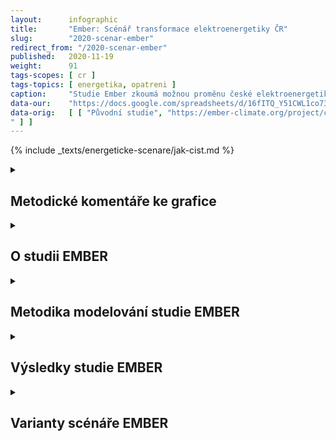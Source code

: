 ```yaml
---
layout:      infographic
title:       "Ember: Scénář transformace elektroenergetiky ČR"
slug:        "2020-scenar-ember"
redirect_from: "/2020-scenar-ember"
published:   2020-11-19
weight:      91
tags-scopes: [ cr ]
tags-topics: [ energetika, opatreni ]
caption:     "Studie Ember zkoumá možnou proměnu české elektroenergetiky do roku 2030. Konkrétně zkoumá variantu ukončení provozu všech českých uhelných elektráren a uhelných tepláren. V tomto rámci pak hledá nákladově optimální výstavbu a provoz elektráren. Studie ukazuje, že i takto ambiciózní scénář je myslitelný, vyžaduje ale výrazné tempo rozvoje solárních, větrných i záložních plynových elektráren."
data-our:    "https://docs.google.com/spreadsheets/d/16fITQ_Y51CWL1co734tU5hHQUAf298chxxr3q0-lFWI/edit"
data-orig:   [ [ "Původní studie", "https://ember-climate.org/project/coal-free-czechia-2030/
" ] ]
---
```


{% include _texts/energeticke-scenare/jak-cist.md %}

<details markdown=1>
<summary>
<h2>Metodické komentáře ke grafice</h2>
</summary>
{% include _texts/energeticke-scenare/rozdeleni-zdroju-2019.md %}

### Rozdělení zdrojů do kategorií: rok 2030

Oproti číslům udávaným v samotné studii mírně upravujeme kategorizaci, aby více odpovídala našemu rozdělení pro rok 2019 a také dalším studiím.

* **Plyn:** Studie Ember jako plyn označuje pouze paroplynové elektrárny a nové plynové kogenerační jednotky, protože stávající kogenerační jednotky nejsou předmětem optimalizace v jejich modelu. My je této kategorii přidáváme, konkrétně kategorii “Other thermal” z jejich podkladových dat. Kromě stávajících kogeneračních jednotek jsou v kategorii _Other thermal_ další zařízení, jako například spalovny odpadu. Ty jsou ovšem zanedbatelné instalovaným výkonem i výrobou, a tak jejich zařazení do kategorie plyn nemá znatelný vliv na grafiku ani na odhad emisí.
* **Biomasa a bioplyn:** Studie tuto kategorii neuvádí (protože není předmětem optimalizace v modelu), my do ní z podkladových dat vybíráme kategorii _Other renewable_, což je v naprosté většině právě biomasa a bioplyn (kromě toho také biologicky rozložitelný komunální odpad).

{% include _texts/energeticke-scenare/emise.md %}
</details>

<details markdown=1>
<summary>
<h2>O studii EMBER</h2>
</summary>

[EMBER](https://www.ember-climate.org/) je nezávislý klimatický think tank, zaměřující se na na urychlení světové transformace energetiky. Součástí jeho práce je zveřejňování dat o energetice či modelování možností transformace energetiky v různých částech světa.  Studie, ze které vycházíme v této vizualizaci, byla zveřejněna v listopadu 2020 a shrnutí studie je k dispozici v [češtině TODO:link](). Pokud vás zajímají bližší detaily ohledně metodiky modelování, předpokladů a dalších parametrů modelu, nahlédněte do [podrobné zprávy v angličtině](http://www.ember-climate.org/research/coal-free-cz-2030).

### Zaměření studie

Studie EMBER nabízí jeden z nejambicióznějších scénářů pro český uhelný phase-out. Tento scénář totiž zkoumá, jak se s co nejnižšími náklady dostat v roce 2030 k energetice zcela bez uhlí, tedy jak bez uhelných elektráren, tak bez uhelných tepláren. Takový razantní phase-out zkoumá pomocí zavedeného modelu, který bere v potaz celý evropský kontext. V rámci tohoto prostoru model zohledňuje:

1. ekonomiku budování a provozování energetických zdrojů pomocí modelu celoevropského trhu s elektřinou během celého roku v hodinovém rozlišení,
2. velmi zjednodušenou přenosovou soustavu (tento model agreguje každý evropský stát do jednoho uzlu a tyto uzly propojuje podle existující přenosové sítě),
3. počasí a jeho vliv na výrobu obnovitelných zdrojů.

To znamená, že výroba v jednotlivých státech a přeshraniční toky elektřiny jsou v každé hodině určovány (1) tržními mechanismy (bez předpokladů jakýchkoliv dotací), (2) limity přenosové soustavy a (3) momentálním počasím (to je důležité pro větrné a solární elektrárny).

V tomto rámci pak model optimalizuje výstavbu vybraných typů nových zdrojů v ČR (konkrétně paroplynových elektráren, plynových tepláren, větrných elektráren a solárních elektráren), tak aby naplnil po celou dobu životnosti těchto zdrojů poptávku po elektřině za minimální cenu. Ani pro výstavbu obnovitelných zdrojů nejsou předpokládány žádné dotace.

### Co studie neřeší

Studie EMBER optimalizuje výstavbu zdrojů jen v rámci ČR. Pro všechny ostatní státy předpokládá fixní rozvoj zdrojů a přenosové soustavy podle plánů TYNDP evropské sítě regulačních úřadu [ENTSO-E](https://www.entsoe.eu/). To není zcela realistické, protože v důsledku může být levnější dovážet více elektřiny ze zahraničních zdrojů, např. z off-shore větrných farem v Polsku nebo v Německu, než tuto elektřinu vyrábět lokálně. Takto tento model vynucuje, aby se v Česku přibližně pokryla poptávka po elektřině domácí výrobou. To ovšem z pohledu státu a energetické bezpečnosti může být atraktivní výsledek, a tak může případný rozdíl nákladů dotovat.

Studie dále nemodeluje národní přenosovou a distribuční soustavu. To znamená, že tato studie vlastně předpokládá, že elektřina vyrobená kdekoliv v ČR se dostane kteroukoliv hodinu ke kterýmkoliv zákazníkům v ČR (a to stejné pro další státy EU). V důsledku, studie není schopná vzít v potaz omezení spojená s připojením nových obnovitelných zdrojů do distribuční soustavy a s tím spojené nutné investice v infrastruktuře.

Tento zjednodušený přístup je použitý i pro distribuci tepla vyrobeného místo tepla z uhelných elektráren a tepláren. Tedy celá ČR je agregovaná a model nijak neřeší lokality, ve kterých je potřeba budovat nové teplárenské kapacity.

</details>

<details markdown=1>
<summary>
<h2>Metodika modelování studie EMBER</h2>
</summary>

EMBER pro tento model použil zavedený nástroj [Artelys Crystal Supergrid](https://www.artelys.com/crystal/super-grid/), který umožňuje plánovat a optimalizovat investice v elektrizační soustavě. Tento model stojí na řadě předpokladů:

### Kontext

* U energetiky v jiných evropských zemích se předpokládá vývoj podle plánů TYNDP evropské sítě regulačních úřadu [ENTSO-E](https://www.entsoe.eu/), konkrétně scénář _Sustainable Transition_ z [verze plánů z roku 2018](https://tyndp.entsoe.eu/tyndp2018/). Výhled pro uhelné kapacity okolních zemí podle tohoto scénáře je zhruba konzistentní s jejich národními plány NECP.
* Vzhledem k omezeným datům o dalších státech EU je modelování provedeno pouze pro roky 2020, 2025 a 2030.
* Přenosová soustava je zjednodušená na přenosové linky propojující jednotlivé státy.
* Poptávka po elektřině se vyvíjí podle predikce NECP.
* Počasí je zohledněno v modelu pomocí průběhu ve třech referenčních historických rocích (2002, 2006 a 2010) hodinu po hodině. Tyto roky tento nástroj standardně používá a jsou vybrány, aby zachytily variabilitu počasí napříč roky. Toto je jediný nástroj, který tato studie používá ke zkoumání extrémních vlivů počasí pro stabilitu sítě.

### Omezení instalovaného výkonu

U některých zdrojů model předpokládá vývoj instalovaného výkonu podle plánů NECP, konkrétně u jaderných, vodních a přečerpávacích elektráren, stejně jako u elektráren na biomasu a bioplynových stanic. Další instalovaný výkon model nechává optimalizovat v rámci určitých omezení:

* Uhlí musí do roku 2025 omezit instalovaný výkon o 40 %, do roku 2030 pak o 100 %, tedy na 0 GW.
* Nově instalovaný výkon u solárních a větrných instalací je podle expertních odhadů omezen ve dvou obdobích (mezi lety 2020 - 2025 a mezi lety 2025 - 2030). V součtu tak nesmí v roce 2030 instalovaný výkon překročit 10 GW u slunce a 4 GW u větru.
* Plynové teplárny musí přidat alespoň 250 MW výkonu (podle plánů NECP).
* Jediné paroplynové elektrárny nejsou jakkoliv omezené.

### Teplárenství

Model se zaměřuje jen na teplo v současnosti vyráběné z uhlí (asi 60 PJ v roce 2019). Vývoje poptávky po teple z uhelných elektráren odhadují následovně:

* Celkovou poptávku po teple odvozují z predikce NECP (9 % snížení oproti 2016) a z dalších studií o zateplování budov. Odhadují tak celkové snížení o 15 % v roce 2030 oproti roku 2019.
* U neuhelných zdrojů tepla předpokládají postupný rozvoj podle NECP.
* U uhelných tepláren, které nevyrábějí elektřinu, předpokládají úplnou náhradu za jiný zdroj (vzhledem k současnému ekonomickému tlaku na uhelné teplárny).

Z toho vychází, že **v roce 2030 bude potřeba pokrýt 40 PJ tepla jako náhradu za odstavené uhelné elektrárny**. Optimální výrobu tohoto chybějícího tepla hledají za následujících omezení:

* Na základě studií o využití odpadního tepla (z průmyslu) v ČR odhadují potenciál tohoto zdroje do roku 2030 na 11 PJ. Tato výroba tepla může probíhat nepřetržitě a proto o tuto hodnotu snižují poptávku.
* Pro zbývající poptávku umožňují kombinaci velkých tepelných čerpadel (s topným faktorem 3,5), kogenerační jednotek na plyn nebo biomasu a tepláren na plyn nebo biomasu. Vynucují, aby alespoň 15 PJ bylo pokryto kogeneračními jednotkami nebo teplárnami. Toto množství tepla odpovídá odhadu poptávky po teple v průmyslových podnicích, kde konzervativně očekávají náhradu uhlí za technicky obdobné řešení.

</details>

<details markdown=1>
<summary>
<h2>Výsledky studie EMBER</h2>
</summary>

### Náhrada uhlí ve výrobě elektřiny

Studie přináší tyto hlavní výsledky:

* Obnovitelné zdroje v nákladové optimalizaci naplnily limity na nový instalovaný výkon. To znamená, že i v českých klimatických podmínkách bude ekonomicky výhodné bez státních dotací výrazně rozvíjet obnovitelné zdroje. Podíl těchto zdrojů ve výrobě elektřiny podle tohoto modelu v roce 2030 tvoří 38 %.
* Odstavení uhelných elektráren a rozvoj obnovitelných zdrojů (jejichž dodávky závisí na počasí) vyžaduje výrazné navýšení instalovaného výkonu plynových elektráren. Ty fungují do velké míry jako záloha v době, kdy nesvítí nebo nefouká. Nejde jen o průběh výroby během dne, ale také o  sezónní variace - elektřiny z plynu je více potřeba v zimě než v létě. Výhodnost provozu paroplynových elektráren ovšem do velké míry závisí na rozvoji zdrojů v okolních zemích a rozvoji bateriových úložišť (viz níže).
* Čistý export elektřiny postupně klesá se zavíráním hnědouhelných elektráren až k mírnému deficitu exportu v roce 2030.
* S odhadovanými investičními náklady okolo 10,5 mld. euro (necelých 300 miliard korun) je to v našem srovnání nejdražší scénář. Z toho by asi polovina investic šla do solárních instalací a asi 30 % do větrných elektráren. Celková suma ovšem neobsahuje investice do přenosové a distribuční soustavy, protože použitý model je neumožňuje odhadnout.

Nakolik je takový rozvoj obnovitelných zdrojů realistický, záleží ve velké míře na aktivitě firem, ochotě státní správy a provozovatelů distribuční soustavy a také ve velké míře na souhlasu obyvatelstva. Pro srovnání, nejaktivnější rok minulého solárního boomu byl rok 2010, kdy se podle dat ERÚ připojilo do sítě asi 1,5 GW instalovaného výkonu solárních elektráren. Scénář EMBER předpovídá rozvoj o necelé 3 GW v příštích 5 letech a o dalších cca 5 GW v letech 2025-2030 (tedy asi 1 GW za rok).

### Jak funguje síť s tolika obnovitelnými zdroji

Stabilita dodávek je zajištěna pomocí dostatečné zálohy plynových zdrojů. Maximální spotřeba napříč celým rokem 2030 (a napříč všemi modelovými roky počasí) je 12.6 GW. Instalovaný výkon všech řiditelných zdrojů je 13.95 GW, což dává dostatečnou rezervu i pro odstávku jednoho jaderného bloku.

Na druhou stranu je podle modelu elektřina z obnovitelných zdrojů často importována nebo exportována. Silně propojená evropská soustava tak umožňuje zužitkovat přebytky v elektřině z jednoho státu v okolních státech. Podle modelu tak při této míře obnovitelných zdrojů (i bez baterií) nedochází k vynucenému odstavení obnovitelných zdrojů při nadbytku výroby kvůli stabilizaci sítě.

### Náhrada uhlí v teplárenství

Pro transformaci teplárenství odhadují náklady okolo 2,2 mld. euro. Toto zahrnuje jen výše zmíněných 40 PJ tepla a nezahrnuje tak rozvoj dalších zdrojů tepla očekávaný v NECP.

* Nákladově nejvýhodnější je využití odpadního tepla (investice asi 92 mil. euro), kde skutečným limitem je jen potenciál tohoto zdroje.
* Pro svůj výhodný provoz naplnila maximální limit instalace také velká tepelná čerpadla. A to přes výrazné vstupní náklady (odhadovaná investice je 1,35 mld. euro i bez nákladů na integraci do stávající infrastruktury). Očekávaná spotřeba elektřiny je asi 1.2 TWh za rok a je přidána k odhadu poptávky pro optimalizaci výroby elektřiny.
* Zbylou poptávku plní ve velké míře nové plynové kogenerační jednotky a v zanedbatelné míře plynové teplárny.
* Biomasa pro velké provozní náklady v této optimalizaci není použita vůbec (nad rámec odhadů v NECP).

</details>

<details markdown=1>
<summary>
<h2>Varianty scénáře EMBER</h2>
</summary>

EMBER modeloval ještě kromě hlavního scénáře modeloval dva alternativní scénáře.

### Referenční scénář

V tomto scénáři nebyl požadován uhelný phase-out. Rozvoj instalovaného výkonu všech ostatních zdrojů byl pro rok 2030 stanoven podle predikcí [scénáře NECP](2019-scenar-necp). V tomto velmi těsném rámci pak probíhala optimalizace výroby elektřiny podle nejnižších nákladů.

Tento scénář vedl k velmi pomalu klesajícímu instalovanému výkonu uhelných elektráren, k pomalu klesajícímu čistému exportu (5.8 TWh) a k nižšímu poměru výroby z obnovitelných zdrojů (18,6 %).

Pro srovnání, [scénář BloombergNEF](2020-scenar-bloombergnef) také nevyžaduje uhelný phase-out, ale přichází k jiným výsledkům primárně díky větší flexibilitě ve výstavbě plynových, solárních a hlavně větrných elektráren.

### Scénář s bateriemi

Stejný jako hlavní scénář, jen vyžaduje instalaci bateriových systémů pro solární elektrárny. Konkrétně jde o Li-ion baterie s 2 GW instalovaného výkonu (to odpovídá 20 % solárního instalovaného výkonu) a kapacitou na 2 hodiny.

Tento scénář vedl k snížené výstavbě paroplynových elektráren (v roce 2030 celkem 3 GW, tedy o 1GW méně než v hlavním scénáři). Baterie mají za důsledek, že přebytky v obnovitelné výrobě nejsou exportované, ale později (během večerní špičky) spotřebované v Česku (+0,5 TWh). To nadále oslabuje ekonomiku provozu plynových elektráren (-1,4 TWh) a místo toho upřednostňuje import (+1 TWh).

</details>
